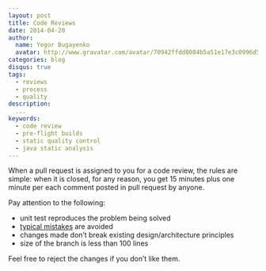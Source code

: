 ```yaml
---
layout: post
title: Code Reviews
date: 2014-04-20
author:
  name: Yegor Bugayenko
  avatar: http://www.gravatar.com/avatar/70942ffdd8084b5a51e17e3c0996d53c?s=300
categories: blog
disqus: true
tags:
  - reviews
  - process
  - quality
description:
  ...
keywords:
  - code review
  - pre-flight builds
  - static quality control
  - java static analysis
---
```


When a pull request is assigned to you for a code review, the rules are simple:
when it is closed, for any reason, you get 15 minutes plus one minute per each
comment posted in pull request by anyone.

Pay attention to the following:

 * unit test reproduces the problem being solved
 * [typical mistakes](https://github.com/tpc2/qulice/wiki/mistakes) are avoided
 * changes made don’t break existing design/architecture principles
 * size of the branch is less than 100 lines

Feel free to reject the changes if you don’t like them.

